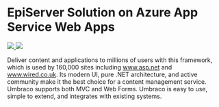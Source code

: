 # EpiServer Solution on Azure App Service Web Apps

<a href="https://portal.azure.com/#create/Microsoft.Template/uri/https%3A%2F%2Fraw.githubusercontent.com%2FSunbuild%2Fazure-quickstart-templates%2Fdev%2Fepiserver-webapp-redis-cdn%2Fazuredeploy.json" target="_blank">
  <img src="http://azuredeploy.net/deploybutton.png"/>
</a>
<a href="http://armviz.io/#/?load=https%3A%2F%2Fraw.githubusercontent.com%2FSunbuild%2Fazure-quickstart-templates%2Fdev%2Fepiserver-webapp-redis-cdn%2Fazuredeploy.json" target="_blank">
  <img src="http://armviz.io/visualizebutton.png"/>
</a>

Deliver content and applications to millions of users with this framework, which is used by 160,000 sites including www.asp.net and www.wired.co.uk. Its modern UI, pure .NET architecture, and active community make it the best choice for a content management service. Umbraco supports both MVC and Web Forms. Umbraco is easy to use, simple to extend, and integrates with existing systems.